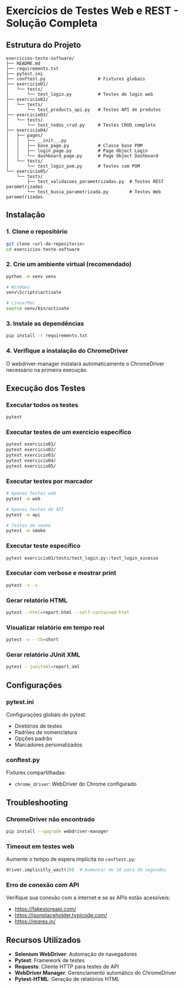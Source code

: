 # Exercícios de Testes Web e REST - Solução Completa

## Estrutura do Projeto

```
exercicios-teste-software/
├── README.md
├── requirements.txt
├── pytest.ini
├── conftest.py                    # Fixtures globais
├── exercicio01/
│   └── tests/
│       └── test_login.py          # Testes de login web
├── exercicio02/
│   └── tests/
│       └── test_products_api.py   # Testes API de produtos
├── exercicio03/
│   └── tests/
│       └── test_todos_crud.py     # Testes CRUD completo
├── exercicio04/
│   ├── pages/
│   │   ├── __init__.py
│   │   ├── base_page.py           # Classe base POM
│   │   ├── login_page.py          # Page Object Login
│   │   └── dashboard_page.py      # Page Object Dashboard
│   └── tests/
│       └── test_login_pom.py      # Testes com POM
└── exercicio05/
    └── tests/
        ├── test_validacoes_parametrizadas.py  # Testes REST parametrizados
        └── test_busca_parametrizada.py        # Testes Web parametrizados
```

## Instalação

### 1. Clone o repositório
```bash
git clone <url-do-repositorio>
cd exercicios-teste-software
```

### 2. Crie um ambiente virtual (recomendado)
```bash
python -m venv venv

# Windows
venv\Scripts\activate

# Linux/Mac
source venv/bin/activate
```

### 3. Instale as dependências
```bash
pip install -r requirements.txt
```

### 4. Verifique a instalação do ChromeDriver
O webdriver-manager instalará automaticamente o ChromeDriver necessário na primeira execução.

## Execução dos Testes

### Executar todos os testes
```bash
pytest
```

### Executar testes de um exercício específico
```bash
pytest exercicio01/
pytest exercicio02/
pytest exercicio03/
pytest exercicio04/
pytest exercicio05/
```

### Executar testes por marcador
```bash
# Apenas testes web
pytest -m web

# Apenas testes de API
pytest -m api

# Testes de smoke
pytest -m smoke
```

### Executar teste específico
```bash
pytest exercicio01/tests/test_login.py::test_login_sucesso
```

### Executar com verbose e mostrar print
```bash
pytest -v -s
```

### Gerar relatório HTML
```bash
pytest --html=report.html --self-contained-html
```

### Visualizar relatório em tempo real
```bash
pytest -v --tb=short
```

### Gerar relatório JUnit XML
```bash
pytest --junitxml=report.xml
```

## Configurações

### pytest.ini
Configurações globais do pytest:
- Diretórios de testes
- Padrões de nomenclatura
- Opções padrão
- Marcadores personalizados

### conftest.py
Fixtures compartilhadas:
- `chrome_driver`: WebDriver do Chrome configurado

## Troubleshooting

### ChromeDriver não encontrado
```bash
pip install --upgrade webdriver-manager
```

### Timeout em testes web
Aumente o tempo de espera implícita no `conftest.py`:
```python
driver.implicitly_wait(20)  # Aumentar de 10 para 20 segundos
```

### Erro de conexão com API
Verifique sua conexão com a internet e se as APIs estão acessíveis:
- https://fakestoreapi.com/
- https://jsonplaceholder.typicode.com/
- https://reqres.in/

## Recursos Utilizados

- **Selenium WebDriver**: Automação de navegadores
- **Pytest**: Framework de testes
- **Requests**: Cliente HTTP para testes de API
- **WebDriver Manager**: Gerenciamento automático do ChromeDriver
- **Pytest-HTML**: Geração de relatórios HTML
